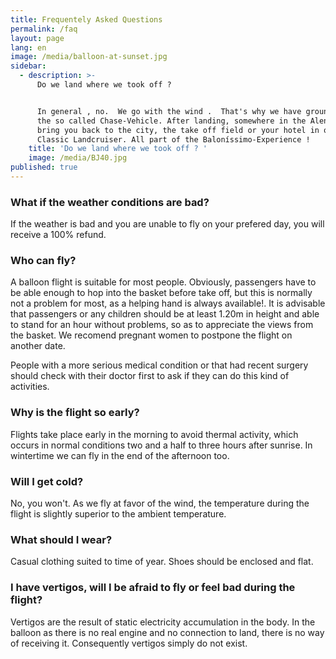 ```yaml
---
title: Frequentely Asked Questions
permalink: /faq
layout: page
lang: en
image: /media/balloon-at-sunset.jpg
sidebar:
  - description: >-
      Do we land where we took off ?


      In general , no.  We go with the wind .  That's why we have groundcrew and
      the so called Chase-Vehicle. After landing, somewhere in the Alentejo?  We
      bring you back to the city, the take off field or your hotel in our BJ40
      Classic Landcruiser. All part of the Baloníssimo-Experience !   
    title: 'Do we land where we took off ? '
    image: /media/BJ40.jpg
published: true
---
```

### What if the weather conditions are bad?

If the weather is bad and you are unable to fly on your prefered day, you will receive a 100% refund.

### Who can fly?

A balloon flight is suitable for most people. Obviously, passengers have to be able enough to hop into the basket before take off, but this is normally not a problem for most, as a helping hand is always available!. It is advisable that passengers or any children should be at least 1.20m in height and able to stand for an hour without problems, so as to appreciate the views from the basket. We recomend pregnant women to postpone the flight on another date.

People with a more serious medical condition or that had recent surgery should check with their doctor first to ask if they can do this kind of activities.

### Why is the flight so early?

Flights take place early in the morning to avoid thermal activity, which occurs in normal conditions two and a half to three hours after sunrise. In wintertime we can fly in the end of the afternoon too.

### Will I get cold?

No, you won't. As we fly at favor of the wind, the temperature during the flight is slightly superior to the ambient temperature.

### What should I wear?

Casual clothing suited to time of year. Shoes should be enclosed and flat.

### I have vertigos, will I be afraid to fly or feel bad during the flight?

Vertigos are the result of static electricity accumulation in the body. In the balloon as there is no real engine and no connection to land, there is no way of receiving it. Consequently vertigos simply do not exist.
